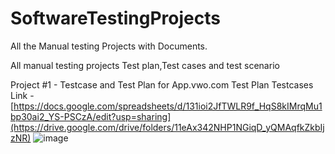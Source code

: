 # SoftwareTestingProjects
All the Manual testing Projects with Documents.

All manual testing projects Test plan,Test cases and test scenario

Project #1 - Testcase and Test Plan for App.vwo.com
Test Plan Testcases Link - [https://docs.google.com/spreadsheets/d/131ioi2JfTWLR9f_HqS8kIMrqMu1bp30ai2_YS-PSCzA/edit?usp=sharing](https://drive.google.com/drive/folders/11eAx342NHP1NGiqD_yQMAqfkZkbIjzNR)
![image](https://github.com/NASA270923/SoftwareTestingProjects/assets/157022333/684ebb0a-014c-4d24-870f-affe55931727)
